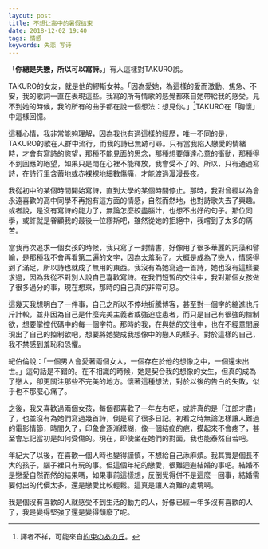 ```yaml
---
layout: post
title: 不想让高中的暑假结束
date: 2018-12-02 19:40
tags: 情感
keywords: 失恋 写诗
---
```


「**你總是失戀，所以可以寫詩。**」有人這樣對TAKURO說。

TAKURO的女友，就是他的繆斯女神。「因為愛她，為這樣的愛而激動、焦急、不安，我的歌詞一直在表現這些。我寫的所有情歌的感覺都來自她帶給我的感受。見不到她的時候，我的所有的曲子都在說一個想法：想見你。」[^1]TAKURO在「胸懷」中這樣回憶。

這種心情，我非常能夠理解，因為我也有過這樣的經歷，唯一不同的是，TAKURO的歌在人群中流行，而我的詩已無跡可尋。只有當我陷入戀愛的情緒時，才會有寫詩的慾望，那種不能見面的思念，那種想要傳達心意的衝動，那種得不到回應的絕望，如果只是悶在心裡不能釋放，我會受不了的。所以，只有通過寫詩，在詩行里含蓄地或赤裸裸地細數傷痛，才能渡過漫漫長夜。

我從初中的某個時間開始寫詩，直到大學的某個時間停止。那時，我對曾經以為會永遠喜歡的高中同學不再抱有這方面的情感，自然而然地，也對詩歌失去了興趣。或者說，是沒有寫詩的能力了，無論怎麼絞盡腦汁，也想不出好的句子。那位同學，或許就是眷顧我的最後一位繆斯吧，雖然從她的拒絕中，我嚐到了太多的痛苦。

當我再次追求一個女孩的時候，我只寫了一封情書，好像用了很多華麗的詞藻和譬喻，是那種我不會再看第二遍的文字，因為太羞恥了。大概是成為了戀人，情感得到了滿足，所以詩也就成了無用的東西。我沒有為她寫過一首詩，她也沒有這樣要求過，因為我從不對別人說自己喜歡寫詩。在我們短暫的交往中，我對那個女孩做了很多過分的事，現在想來，那時的自己真的非常可惡。

這幾天我想明白了一件事，自己之所以不停地折騰博客，甚至對一個字的縮進也斤斤計較，並非因為自己是什麼完美主義者或強迫症患者，而只是自己有很強的控制欲，想要掌控代碼中的每一個字符。那時的我，在與她的交往中，也在不經意間展現出了自己的控制欲吧，想要將她變成我想像中的戀人的樣子。對於這樣的自己，我不禁感到羞恥和恐懼。

紀伯倫說：「一個男人會愛著兩個女人，一個存在於他的想像之中，一個還未出世。」這句話是不錯的。在不相識的時候，她是契合我的想像的女生，但真的成為了戀人，卻更關注那些不完美的地方。懷著這種想法，對於以後的告白的失敗，似乎也不那麼心痛了。

之後，我又喜歡過兩個女孩，每個都喜歡了一年左右吧，或許真的是「江郎才盡」了，也並沒有為她們寫過幾首詩，倒是寫了很多日記。初看之時無論怎樣讓人難過的電影情節，時間久了，印象會逐漸模糊，像一個結痂的疤，摸起來不會疼了，甚至會忘記當初是如何受傷的。現在，即使坐在她們的對面，我也能泰然自若吧。

年紀大了以後，在喜歡一個人時也變得謹慎，不想給自己添麻煩。我其實是個長不大的孩子，腦子裡只有玩的事。但這個年紀的戀愛，很難迴避結婚的事吧。結婚不是戀愛自然而然的結果嗎，如果事前這樣想，反倒覺得併不是這麼一回事，結婚需要付出的代價太多，還是戀愛比較輕鬆。這真是讓人為難的處境啊。

我是個沒有喜歡的人就感受不到生活的動力的人，好像已經一年多沒有喜歡的人了，我是變得堅強了還是變得頹廢了呢。

[^1]: 譯者不祥，可能來自[約束のあの丘](http://princeraysan.blog138.fc2blog.us/)。